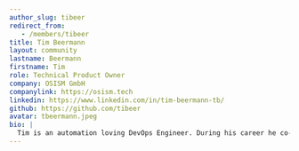 ```yaml
---
author_slug: tibeer
redirect_from:
   - /members/tibeer
title: Tim Beermann
layout: community
lastname: Beermann
firstname: Tim
role: Technical Product Owner
company: OSISM GmbH
companylink: https://osism.tech
linkedin: https://www.linkedin.com/in/tim-beermann-tb/
github: https://github.com/tibeer
avatar: tbeermann.jpeg
bio: |
  Tim is an automation loving DevOps Engineer. During his career he co-developed an ERP system and operatored large server and cloud landscapes. Today he is more focues on automation, super computers, cloud- and container technologies. He also shares his knowledge in trainings about Terraform, Ansible, Elastic-Stack and SUSE-Linux.
---
```

